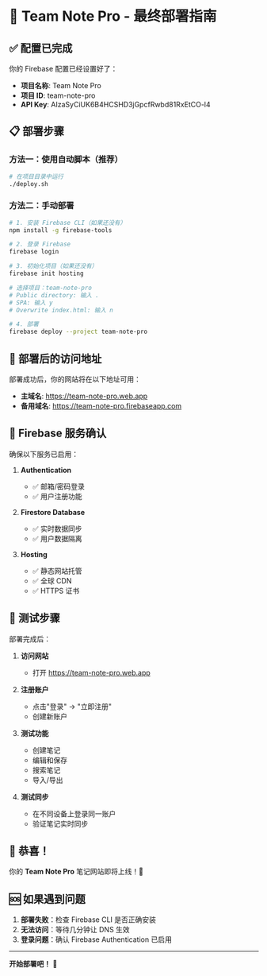 # 🚀 Team Note Pro - 最终部署指南

## ✅ **配置已完成**

你的 Firebase 配置已经设置好了：
- **项目名称**: Team Note Pro
- **项目 ID**: team-note-pro
- **API Key**: AIzaSyCiUK6B4HCSHD3jGpcfRwbd81RxEtCO-l4

## 📋 **部署步骤**

### 方法一：使用自动脚本（推荐）

```bash
# 在项目目录中运行
./deploy.sh
```

### 方法二：手动部署

```bash
# 1. 安装 Firebase CLI（如果还没有）
npm install -g firebase-tools

# 2. 登录 Firebase
firebase login

# 3. 初始化项目（如果还没有）
firebase init hosting

# 选择项目：team-note-pro
# Public directory: 输入 .
# SPA: 输入 y
# Overwrite index.html: 输入 n

# 4. 部署
firebase deploy --project team-note-pro
```

## 🎯 **部署后的访问地址**

部署成功后，你的网站将在以下地址可用：

- **主域名**: https://team-note-pro.web.app
- **备用域名**: https://team-note-pro.firebaseapp.com

## 🔧 **Firebase 服务确认**

确保以下服务已启用：

1. **Authentication**
   - ✅ 邮箱/密码登录
   - ✅ 用户注册功能

2. **Firestore Database**
   - ✅ 实时数据同步
   - ✅ 用户数据隔离

3. **Hosting**
   - ✅ 静态网站托管
   - ✅ 全球 CDN
   - ✅ HTTPS 证书

## 📱 **测试步骤**

部署完成后：

1. **访问网站**
   - 打开 https://team-note-pro.web.app

2. **注册账户**
   - 点击"登录" → "立即注册"
   - 创建新账户

3. **测试功能**
   - 创建笔记
   - 编辑和保存
   - 搜索笔记
   - 导入/导出

4. **测试同步**
   - 在不同设备上登录同一账户
   - 验证笔记实时同步

## 🎉 **恭喜！**

你的 **Team Note Pro** 笔记网站即将上线！🚀

## 🆘 **如果遇到问题**

1. **部署失败**：检查 Firebase CLI 是否正确安装
2. **无法访问**：等待几分钟让 DNS 生效
3. **登录问题**：确认 Firebase Authentication 已启用

---

**开始部署吧！** 🎯
